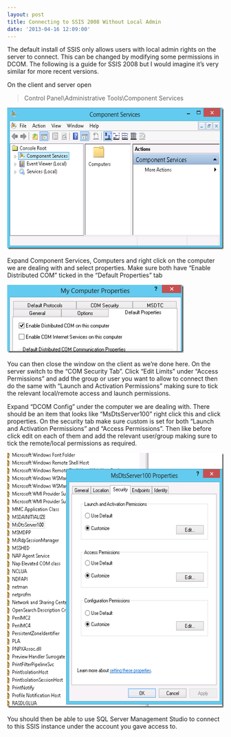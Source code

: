 ```yaml
---
layout: post
title: Connecting to SSIS 2008 Without Local Admin
date: '2013-04-16 12:09:00'
---
```


<p>The default install of SSIS only allows users with local admin rights on the server to connect. This can be changed by modifying some permissions in DCOM. The following is a guide for SSIS 2008 but I would imagine it’s very similar for more recent versions.</p> <p>On the client and server open </p> <blockquote> <p>Control Panel\Administrative Tools\Component Services</p></blockquote> <p><a href="/content/images/WPImport/2013/04/image.png"><img title="image" style="border-top: 0px; border-right: 0px; background-image: none; border-bottom: 0px; padding-top: 0px; padding-left: 0px; border-left: 0px; display: inline; padding-right: 0px" border="0" alt="image" src="/content/images/WPImport/2013/04/image_thumb.png" width="576" height="329"></a></p> <p>Expand Component Services, Computers and right click on the computer we are dealing with and select properties. Make sure both have “Enable Distributed COM” ticked in the “Default Properties” tab</p> <p><a href="/content/images/WPImport/2013/04/image1.png"><img title="Properties Window" style="border-top: 0px; border-right: 0px; background-image: none; border-bottom: 0px; padding-top: 0px; padding-left: 0px; border-left: 0px; display: inline; padding-right: 0px" border="0" alt="Properties Window" src="/content/images/WPImport/2013/04/image_thumb1.png" width="411" height="158"></a></p> <p>You can then close the window on the client as we’re done here. On the server switch to the “COM Security Tab”. Click “Edit Limits” under “Access Permissions” and add the group or user you want to allow to connect then do the same with “Launch and Activation Permissions” making sure to tick the relevant local/remote access and launch permissions.</p> <p>Expand “DCOM Config” under the computer we are dealing with. There should be an item that looks like “MsDtsServer100” right click this and click properties. On the security tab make sure custom is set for both “Launch and Activation Permissions” and “Access Permissions”. Then like before click edit on each of them and add the relevant user/group making sure to tick the remote/local permissions as required.</p> <p><a href="/content/images/WPImport/2013/04/image2.png"><img title="Properties window" style="border-top: 0px; border-right: 0px; background-image: none; border-bottom: 0px; padding-top: 0px; padding-left: 0px; border-left: 0px; display: inline; padding-right: 0px" border="0" alt="Properties window" src="/content/images/WPImport/2013/04/image_thumb2.png" width="573" height="592"></a></p> <p>You should then be able to use SQL Server Management Studio to connect to this SSIS instance under the account you gave access to.</p>